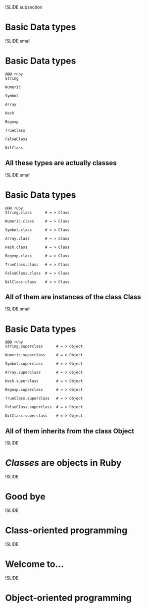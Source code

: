 !SLIDE subsection

# Basic Data types

!SLIDE small

# Basic Data types

    @@@ ruby
    String
    
    Numeric
    
    Symbol
    
    Array
    
    Hash
    
    Regexp
    
    TrueClass
    
    FalseClass
    
    NilClass
    
## All these types are actually classes

!SLIDE small

# Basic Data types

    @@@ ruby
    String.class      # = > Class
                    
    Numeric.class     # = > Class
                    
    Symbol.class      # = > Class
                    
    Array.class       # = > Class
                    
    Hash.class        # = > Class
                    
    Regexp.class      # = > Class
                    
    TrueClass.class   # = > Class
                    
    FalseClass.class  # = > Class
                    
    NilClass.class    # = > Class


## All of them are **instances of** the class **Class**

!SLIDE small

# Basic Data types

    @@@ ruby
    String.superclass      # = > Object
                         
    Numeric.superclass     # = > Object
                         
    Symbol.superclass      # = > Object
                         
    Array.superclass       # = > Object
                         
    Hash.superclass        # = > Object
                         
    Regexp.superclass      # = > Object
                         
    TrueClass.superclass   # = > Object
                               
    FalseClass.superclass  # = > Object
                               
    NilClass.superclass    # = > Object
    

## All of them **inherits from** the class **Object**

!SLIDE

# *Classes* are **objects** in Ruby

!SLIDE
# Good bye

!SLIDE
# Class-oriented programming

!SLIDE
# Welcome to... 

!SLIDE
# Object-oriented programming